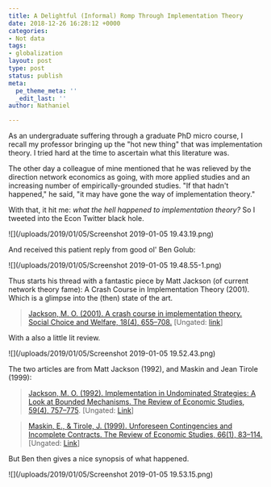 ```yaml
---
title: A Delightful (Informal) Romp Through Implementation Theory
date: 2018-12-26 16:28:12 +0000
categories:
- Not data
tags:
- globalization
layout: post
type: post
status: publish
meta:
  pe_theme_meta: ''
  _edit_last: ''
author: Nathaniel

---
```

As an undergraduate suffering through a graduate PhD micro course, I recall my professor bringing up the "hot new thing" that was implementation theory. I tried hard at the time to ascertain what this literature was.

The other day a colleague of mine mentioned that he was relieved by the direction network economics as going, with more applied studies and an increasing number of empirically-grounded studies. "If that hadn't happened," he said, "it may have gone the way of implementation theory." 

With that, it hit me: _what the hell happened to implementation theory?_ So I tweeted into the Econ Twitter black hole.

![](/uploads/2019/01/05/Screenshot 2019-01-05 19.43.19.png)

And received this patient reply from good ol' Ben Golub:

![](/uploads/2019/01/05/Screenshot 2019-01-05 19.48.55-1.png)

Thus starts his thread with a fantastic piece by Matt Jackson (of current network theory fame): A Crash Course in Implementation Theory (2001). Which is a glimpse into the (then) state of the art.

> [Jackson, M. O. (2001). A crash course in implementation theory. Social Choice and Welfare, 18(4), 655–708.](https://link.springer.com/content/pdf/10.1007/s003550100152.pdf) \[Ungated: [link](https://authors.library.caltech.edu/79990/1/sswp1076.pdf)\]

With a also a little lit review.

![](/uploads/2019/01/05/Screenshot 2019-01-05 19.52.43.png)

The two articles are from Matt Jackson (1992), and Maskin and Jean Tirole (1999):

> [Jackson, M. O. (1992). Implementation in Undominated Strategies: A Look at Bounded Mechanisms. The Review of Economic Studies, 59(4), 757–775](http://dx.doi.org/10.2307/2297996). \[Ungated: [Link](https://www.kellogg.northwestern.edu/research/math/papers/833.pdf)\] 

> [Maskin, E., & Tirole, J. (1999). Unforeseen Contingencies and Incomplete Contracts. The Review of Economic Studies, 66(1), 83–114.](http://dx.doi.org/10.1111/1467-937X.00079) \[Ungated: [Link](https://www.google.com/url?sa=t&rct=j&q=&esrc=s&source=web&cd=5&cad=rja&uact=8&ved=2ahUKEwigj5SWpdbfAhXPdN4KHVzACaAQFjAEegQIBhAC&url=https%3A%2F%2Fwww.sss.ias.edu%2Ffiles%2Fpapers%2Feconpapereight.pdf&usg=AOvVaw2XzSxGBWsgdl7DABnMe9s2)\]

But Ben then gives a nice synopsis of what happened.

![](/uploads/2019/01/05/Screenshot 2019-01-05 19.53.15.png)